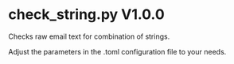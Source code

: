 check_string.py V1.0.0
======================

Checks raw email text for combination of strings.

Adjust the parameters in the .toml configuration file to your needs.
